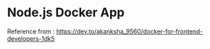 # Node.js Docker App

Reference from : <https://dev.to/akanksha_9560/docker-for-frontend-developers-1dk5>
